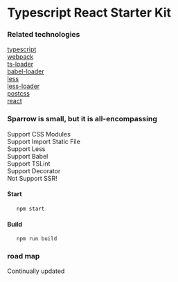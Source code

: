 # Typescript React Starter Kit

### Related technologies
[typescript](https://www.typescriptlang.org/) <br/>
[webpack](https://www.typescriptlang.org/) <br/>
[ts-loader](https://github.com/TypeStrong/ts-loader) <br/>
[babel-loader](https://github.com/babel/babel-loader)<br/>
[less](https://github.com/less) <br/>
[less-loader](https://github.com/webpack-contrib/less-loader) <br/>
[postcss](https://github.com/postcss/postcss) <br/>
[react](https://reactjs.org/)


### Sparrow is small, but it is all-encompassing
Support CSS Modules <br/>
Support Import Static File <br/>
Support Less <br/>
Support Babel <br/>
Support TSLint <br/>
Support Decorator <br/>
Not Support SSR! <br/>

#### Start
```
   npm start
```

#### Build
```
   npm run build
```

### road map
Continually updated<br/>

